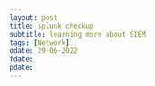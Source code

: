 ```yaml
---
layout: post
title: splunk checkup
subtitle: learning more about SIEM
tags: [Network]
odate: 29-06-2022
fdate: 
pdate: 
---
```

